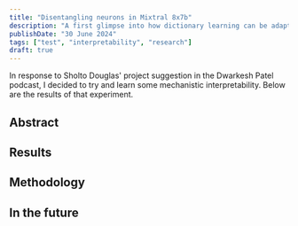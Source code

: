 ```yaml
---
title: "Disentangling neurons in Mixtral 8x7b"
description: "A first glimpse into how dictionary learning can be adapted to Mixture of Experts models"
publishDate: "30 June 2024"
tags: ["test", "interpretability", "research"]
draft: true
---
```


In response to Sholto Douglas' project suggestion in the Dwarkesh Patel podcast, I decided to try and learn some mechanistic interpretability. Below are the results of that experiment.
## Abstract

## Results

## Methodology

## In the future
